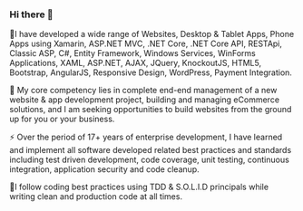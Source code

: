 ### Hi there 👋

<!--
**astilbe-lab/astilbe-lab** is a ✨ _special_ ✨ repository because its `README.md` (this file) appears on your GitHub profile.

Here are some ideas to get you started:

- 🔭 I’m currently working on ...
- 🌱 I’m currently learning ...
- 👯 I’m looking to collaborate on ...
- 🤔 I’m looking for help with ...
- 💬 Ask me about ...
- 📫 How to reach me: ...
- 😄 Pronouns: ...
- ⚡ Fun fact: ...
-->
🔭I have developed a wide range of Websites, Desktop & Tablet Apps, Phone Apps using Xamarin, ASP.NET MVC, .NET Core, .NET Core API, RESTApi, Classic ASP, C#, Entity Framework, Windows Services, WinForms Applications, XAML, ASP.NET, AJAX, JQuery, KnockoutJS, HTML5, Bootstrap, AngularJS, Responsive Design, WordPress, Payment Integration.



🤔 My core competency lies in complete end-end management of a new website & app development project, building and managing eCommerce solutions, and I am seeking opportunities to build websites from the ground up for you or your business.



⚡ Over the period of 17+ years of enterprise development, I have learned and implement all software developed related best practices and standards including test driven development, code coverage, unit testing, continuous integration, application security and code cleanup.



🌱I follow coding best practices using TDD & S.O.L.I.D principals while writing clean and production code at all times.
